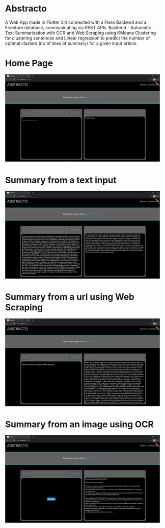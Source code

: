 # Abstracto

A Web App made in Flutter 2.0 connected with a Flask Backend and a Firestore database, communicating via REST APIs. Backend - Automatic Text Summarization with OCR and Web Scraping using KMeans Clustering for clustering sentences and Linear regression to predict the number of optimal clusters (no of lines of summary) for a given input article. 

# Home Page
![home page](https://github.com/bhogalprabjot/abstracto-frontend/blob/main/screenshots/Homepage.PNG?raw=true)

# Summary from a text input
![Summary from a text input](https://github.com/bhogalprabjot/abstracto-frontend/blob/main/screenshots/Text_working.PNG?raw=true)

# Summary from a url using Web Scraping
![Summary from a url using Web Scraping](https://github.com/bhogalprabjot/abstracto-frontend/blob/main/screenshots/url_working.PNG?raw=true)

# Summary from an image using OCR
![Summary from an image using OCR](https://github.com/bhogalprabjot/abstracto-frontend/blob/main/screenshots/image_working.PNG?raw=true)
